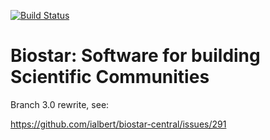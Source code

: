 [![Build Status](https://travis-ci.org/ialbert/biostar-central.svg?branch=3.0)](https://travis-ci.org/ialbert/biostar-central)

Biostar: Software for building Scientific Communities
=====================================================

Branch 3.0 rewrite, see:

https://github.com/ialbert/biostar-central/issues/291

[django]: http://www.djangoproject.com/
[python]: http://www.python.org/

